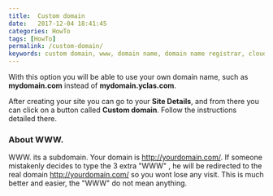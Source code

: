 ```yaml
---
title:  Custom domain
date:   2017-12-04 18:41:45
categories: HowTo
tags: [HowTo]
permalink: /custom-domain/
keywords: custom domain, www, domain name, domain name registrar, cloudflare, namecheap, bluehost, hostgator, godaddy, name
---
```

With this option you will be able to use your own domain name, such as **mydomain.com** instead of **mydomain.yclas.com**.

After creating your site you can go to your **Site Details**, and from there you can click on a button called **Custom domain**. Follow the instructions detailed there.


### About WWW.


WWW. its a subdomain. Your domain is http://yourdomain.com/. If someone mistakenly decides to type the 3 extra "WWW" , he will be redirected to the real domain http://yourdomain.com/ so you wont lose any visit. This is much better and easier, the "WWW" do not mean anything.

